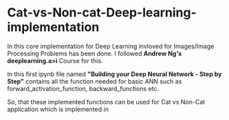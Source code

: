 # Cat-vs-Non-cat-Deep-learning-implementation

In this core implementation for Deep Learning invloved for Images/Image Processing Problems has been done.
I followed <b>Andrew Ng's deeplearning.a>i</b> Course for this.

In this first ipynb file named <b>"Building your Deep Neural Network - Step by Step"</b> contains all the function needed for basic ANN such as forward_activation_function, backward_functions etc.

So, that these implemented functions can be used for Cat vs Non-Cat application which is implemented in 
